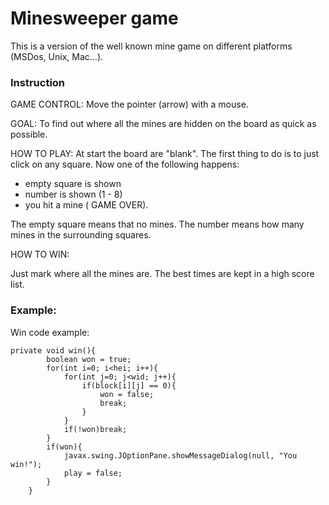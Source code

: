 # Minesweeper game


   This is a version of the well known mine game on different platforms (MSDos, Unix, Mac...).
   
### Instruction

GAME CONTROL:
Move the pointer (arrow) with a mouse.


GOAL:
  To find out where all the mines are
hidden on the board as quick as possible.

HOW TO PLAY:
  At start the board are "blank". The first thing
to do is to just click on any square. Now one of the
following happens:
  
   - empty square is shown
   - number is shown (1 - 8)
   - you hit a mine ( GAME OVER).

The empty square means that no mines.
The number means how many mines
in the surrounding squares.

HOW TO WIN:

  Just mark where all the mines are. The best times are kept
in a high score list.

### Example:

Win code example:
```java#
private void win(){
        boolean won = true;
        for(int i=0; i<hei; i++){
            for(int j=0; j<wid; j++){
                if(block[i][j] == 0){
                    won = false;
                    break;
                }
            }
            if(!won)break;
        }
        if(won){
            javax.swing.JOptionPane.showMessageDialog(null, "You win!");
            play = false;
        }
    }
```



